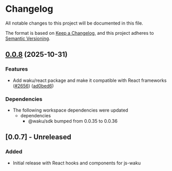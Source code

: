 # Changelog

All notable changes to this project will be documented in this file.

The format is based on [Keep a Changelog](https://keepachangelog.com/en/1.0.0/),
and this project adheres to [Semantic Versioning](https://semver.org/spec/v2.0.0.html).

## [0.0.8](https://github.com/waku-org/js-waku/compare/react-v0.0.7...react-v0.0.8) (2025-10-31)


### Features

* Add waku/react package and make it compatible with React frameworks ([#2656](https://github.com/waku-org/js-waku/issues/2656)) ([ad0bed6](https://github.com/waku-org/js-waku/commit/ad0bed69ba30456b6823e0260b58bdc31d53ff22))


### Dependencies

* The following workspace dependencies were updated
  * dependencies
    * @waku/sdk bumped from 0.0.35 to 0.0.36

## [0.0.7] - Unreleased

### Added
- Initial release with React hooks and components for js-waku
